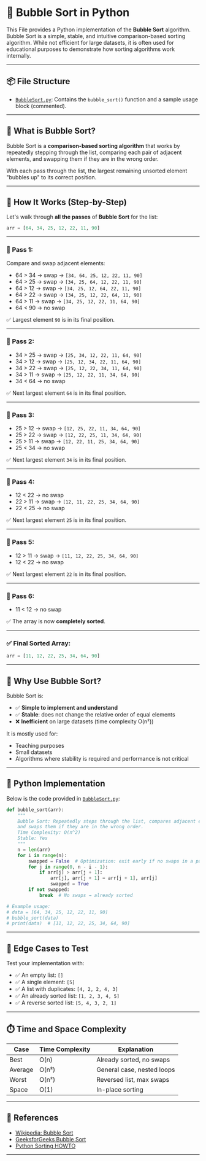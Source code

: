 # 🔁 Bubble Sort in Python

This File provides a Python implementation of the **Bubble Sort** algorithm. Bubble Sort is a simple, stable, and intuitive comparison-based sorting algorithm. While not efficient for large datasets, it is often used for educational purposes to demonstrate how sorting algorithms work internally.

---

## 📦 File Structure

- [`BubbleSort.py`](./BubbleSort.py): Contains the `bubble_sort()` function and a sample usage block (commented).

---

## 📌 What is Bubble Sort?

Bubble Sort is a **comparison-based sorting algorithm** that works by repeatedly stepping through the list, comparing each pair of adjacent elements, and swapping them if they are in the wrong order.

With each pass through the list, the largest remaining unsorted element "bubbles up" to its correct position.

---

## 🔧 How It Works (Step-by-Step)

Let's walk through **all the passes** of **Bubble Sort** for the list:

```python
arr = [64, 34, 25, 12, 22, 11, 90]
````

---

### 🔁 Pass 1:

Compare and swap adjacent elements:

* 64 > 34 → swap → `[34, 64, 25, 12, 22, 11, 90]`
* 64 > 25 → swap → `[34, 25, 64, 12, 22, 11, 90]`
* 64 > 12 → swap → `[34, 25, 12, 64, 22, 11, 90]`
* 64 > 22 → swap → `[34, 25, 12, 22, 64, 11, 90]`
* 64 > 11 → swap → `[34, 25, 12, 22, 11, 64, 90]`
* 64 < 90 → no swap

✅ Largest element `90` is in its final position.

---

### 🔁 Pass 2:

* 34 > 25 → swap → `[25, 34, 12, 22, 11, 64, 90]`
* 34 > 12 → swap → `[25, 12, 34, 22, 11, 64, 90]`
* 34 > 22 → swap → `[25, 12, 22, 34, 11, 64, 90]`
* 34 > 11 → swap → `[25, 12, 22, 11, 34, 64, 90]`
* 34 < 64 → no swap

✅ Next largest element `64` is in its final position.

---

### 🔁 Pass 3:

* 25 > 12 → swap → `[12, 25, 22, 11, 34, 64, 90]`
* 25 > 22 → swap → `[12, 22, 25, 11, 34, 64, 90]`
* 25 > 11 → swap → `[12, 22, 11, 25, 34, 64, 90]`
* 25 < 34 → no swap

✅ Next largest element `34` is in its final position.

---

### 🔁 Pass 4:

* 12 < 22 → no swap
* 22 > 11 → swap → `[12, 11, 22, 25, 34, 64, 90]`
* 22 < 25 → no swap

✅ Next largest element `25` is in its final position.

---

### 🔁 Pass 5:

* 12 > 11 → swap → `[11, 12, 22, 25, 34, 64, 90]`
* 12 < 22 → no swap

✅ Next largest element `22` is in its final position.

---

### 🔁 Pass 6:

* 11 < 12 → no swap

✅ The array is now **completely sorted**.

---

### ✅ Final Sorted Array:

```python
arr = [11, 12, 22, 25, 34, 64, 90]
```

---

## 🧠 Why Use Bubble Sort?

Bubble Sort is:

* ✅ **Simple to implement and understand**
* ✅ **Stable**: does not change the relative order of equal elements
* ❌ **Inefficient** on large datasets (time complexity O(n²))

It is mostly used for:

* Teaching purposes
* Small datasets
* Algorithms where stability is required and performance is not critical

---

## 🧪 Python Implementation

Below is the code provided in [`BubbleSort.py`](./BubbleSort.py):

```python
def bubble_sort(arr):
    """
    Bubble Sort: Repeatedly steps through the list, compares adjacent elements,
    and swaps them if they are in the wrong order.
    Time Complexity: O(n^2)
    Stable: Yes
    """
    n = len(arr)
    for i in range(n):
        swapped = False  # Optimization: exit early if no swaps in a pass
        for j in range(0, n - i - 1):
            if arr[j] > arr[j + 1]:
                arr[j], arr[j + 1] = arr[j + 1], arr[j]
                swapped = True
        if not swapped:
            break  # No swaps → already sorted

# Example usage:
# data = [64, 34, 25, 12, 22, 11, 90]
# bubble_sort(data)
# print(data)  # [11, 12, 22, 25, 34, 64, 90]
```

---

## 🧪 Edge Cases to Test

Test your implementation with:

* ✅ An empty list: `[]`
* ✅ A single element: `[5]`
* ✅ A list with duplicates: `[4, 2, 2, 4, 3]`
* ✅ An already sorted list: `[1, 2, 3, 4, 5]`
* ✅ A reverse sorted list: `[5, 4, 3, 2, 1]`

---

## ⏱️ Time and Space Complexity

| Case    | Time Complexity | Explanation                |
| ------- | --------------- | -------------------------- |
| Best    | O(n)            | Already sorted, no swaps   |
| Average | O(n²)           | General case, nested loops |
| Worst   | O(n²)           | Reversed list, max swaps   |
| Space   | O(1)            | In-place sorting           |

---

## 📎 References

* [Wikipedia: Bubble Sort](https://en.wikipedia.org/wiki/Bubble_sort)
* [GeeksforGeeks Bubble Sort](https://www.geeksforgeeks.org/bubble-sort/)
* [Python Sorting HOWTO](https://docs.python.org/3/howto/sorting.html)

---
